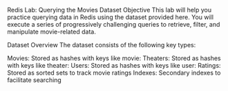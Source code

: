 Redis Lab: Querying the Movies Dataset
Objective
This lab will help you practice querying data in Redis using the dataset provided here. You will execute a series of progressively challenging queries to retrieve, filter, and manipulate movie-related data.

Dataset Overview
The dataset consists of the following key types:

Movies: Stored as hashes with keys like movie:<id>
Theaters: Stored as hashes with keys like theater:<id>
Users: Stored as hashes with keys like user:<id>
Ratings: Stored as sorted sets to track movie ratings
Indexes: Secondary indexes to facilitate searching
